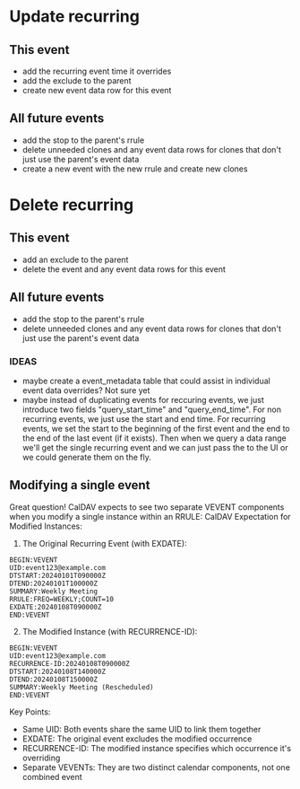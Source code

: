 # Update recurring
## This event
- add the recurring event time it overrides
- add the exclude to the parent
- create new event data row for this event
## All future events
- add the stop to the parent's rrule
- delete unneeded clones and any event data rows for clones that don't just use the parent's event data
- create a new event with the new rrule and create new clones

# Delete recurring
## This event
- add an exclude to the parent
- delete the event and any event data rows for this event
## All future events
- add the stop to the parent's rrule
- delete unneeded clones and any event data rows for clones that don't just use the parent's event data


### IDEAS
- maybe create a event_metadata table that could assist in individual event data overrides? Not sure yet
- maybe instead of duplicating events for reccuring events, we just introduce two fields "query_start_time" and "query_end_time". For non recurring events, we just use the start and end time. For recurring events, we set the start to the beginning of the first event and the end to the end of the last event (if it exists). Then when we query a data range we'll get the single recurring event and we can just pass the to the UI or we could generate them on the fly.


## Modifying a single event
Great question! CalDAV expects to see two separate VEVENT components when you modify a single instance within an RRULE:
CalDAV Expectation for Modified Instances:
1. The Original Recurring Event (with EXDATE):
```
BEGIN:VEVENT
UID:event123@example.com
DTSTART:20240101T090000Z
DTEND:20240101T100000Z
SUMMARY:Weekly Meeting
RRULE:FREQ=WEEKLY;COUNT=10
EXDATE:20240108T090000Z
END:VEVENT
```
2. The Modified Instance (with RECURRENCE-ID):
```
BEGIN:VEVENT
UID:event123@example.com
RECURRENCE-ID:20240108T090000Z
DTSTART:20240108T140000Z
DTEND:20240108T150000Z
SUMMARY:Weekly Meeting (Rescheduled)
END:VEVENT
```
Key Points:
- Same UID: Both events share the same UID to link them together
- EXDATE: The original event excludes the modified occurrence
- RECURRENCE-ID: The modified instance specifies which occurrence it's overriding
- Separate VEVENTs: They are two distinct calendar components, not one combined event